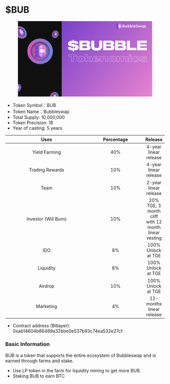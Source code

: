 # $BUB

<figure><img src="../.gitbook/assets/token.png" alt=""><figcaption></figcaption></figure>

* Token Symbol：BUB
* Token Name：Bubbleswap
* Total Supply: 10,000,000
* Token Precision: 18
* Year of casting: 5 years

<table><thead><tr><th width="250" align="center">Uses</th><th width="162.33333333333331" align="center">Percentage</th><th align="center">Release</th></tr></thead><tbody><tr><td align="center">Yield Farming</td><td align="center">40%</td><td align="center">4-year linear release</td></tr><tr><td align="center">Trading Rewards</td><td align="center">10%</td><td align="center">4-year linear release</td></tr><tr><td align="center">Team</td><td align="center">10%</td><td align="center">2-year linear release</td></tr><tr><td align="center">Investor (Will Burn)</td><td align="center">10%</td><td align="center">20% TGE, 3 month cliff with 12 month linear vesting</td></tr><tr><td align="center">IDO</td><td align="center">8%</td><td align="center">100% Unlock at TGE</td></tr><tr><td align="center">Liquidity</td><td align="center">8%</td><td align="center">100% Unlock at TGE</td></tr><tr><td align="center">Airdrop</td><td align="center">10%</td><td align="center">100% Unlock at TGE</td></tr><tr><td align="center">Marketing</td><td align="center">4%</td><td align="center">12-months linear release</td></tr></tbody></table>

* Contract address (Bitlayer): 0xab14604b86489a32bbe0e537b93c74ea532e27cf

### Basic Information

&#x20;BUB is a token that supports the entire ecosystem of Bubbleswap and is earned through farms and stake.

* Use LP token in the farm for liquidity mining to get more BUB.
* Staking BUB to earn BTC
